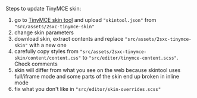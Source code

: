 Steps to update TinyMCE skin:
1. go to [TinyMCE skin tool](http://skin.tiny.cloud/t5/) and upload `"skintool.json"` from `"src/assets/2sxc-tinymce-skin"`
1. change skin parameters
1. download skin, extract contents and replace `"src/assets/2sxc-tinymce-skin"` with a new one
1. carefully copy styles from `"src/assets/2sxc-tinymce-skin/content/content.css"` to `"src/editor/tinymce-content.scss"`. Check comments
1. skin will differ from what you see on the web because skintool uses full/iframe mode and some parts of the skin end up broken in inline mode
1. fix what you don't like in `"src/editor/skin-overrides.scss"`
